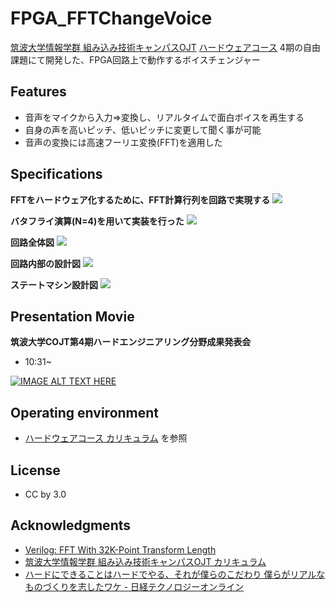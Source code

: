 # FPGA_FFTChangeVoice

 [筑波大学情報学群 組み込み技術キャンパスOJT](http://inf.tsukuba.ac.jp/ET-COJT/) [ハードウェアコース](http://inf.tsukuba.ac.jp/ET-COJT/curriculum/) 4期の自由課題にて開発した、FPGA回路上で動作するボイスチェンジャー

## Features

- 音声をマイクから入力⇒変換し、リアルタイムで面白ボイスを再生する
- 自身の声を高いピッチ、低いピッチに変更して聞く事が可能
- 音声の変換には高速フーリエ変換(FFT)を適用した

## Specifications

**FFTをハードウェア化するために、FFT計算行列を回路で実現する**
![](https://raw.githubusercontent.com/shartsu/FPGA_FFTChangeVoice/master/images/s1.png)

**バタフライ演算(N=4)を用いて実装を行った**
![](https://raw.githubusercontent.com/shartsu/FPGA_FFTChangeVoice/master/images/s2.png)

**回路全体図**
![](https://raw.githubusercontent.com/shartsu/FPGA_FFTChangeVoice/master/images/c1.png)

**回路内部の設計図**
![](https://raw.githubusercontent.com/shartsu/FPGA_FFTChangeVoice/master/images/c2.png)

**ステートマシン設計図**
![](https://raw.githubusercontent.com/shartsu/FPGA_FFTChangeVoice/master/images/c3.png)

## Presentation Movie

**筑波大学COJT第4期ハードエンジニアリング分野成果発表会**

* 10:31~

[![IMAGE ALT TEXT HERE](https://raw.githubusercontent.com/shartsu/FPGA_FFTChangeVoice/master/images/mov.png)](https://www.youtube.com/watch?v=R6EtG7UaVgo#t=10m31s)

## Operating environment
-  [ハードウェアコース カリキュラム](http://inf.tsukuba.ac.jp/ET-COJT/curriculum/)  を参照

## License
- CC by 3.0

## Acknowledgments
- [Verilog: FFT With 32K-Point Transform Length](http://www.altera.com/support/examples/verilog/ver-fft-32k.htmlt)
- [筑波大学情報学群 組み込み技術キャンパスOJT カリキュラム](http://inf.tsukuba.ac.jp/ET-COJT/curriculum/)
- [ハードにできることはハードでやる、それが僕らのこだわり
僕らがリアルなものづくりを志したワケ - 日経テクノロジーオンライン](
http://techon.nikkeibp.co.jp/article/COLUMN/20141028/385300/)